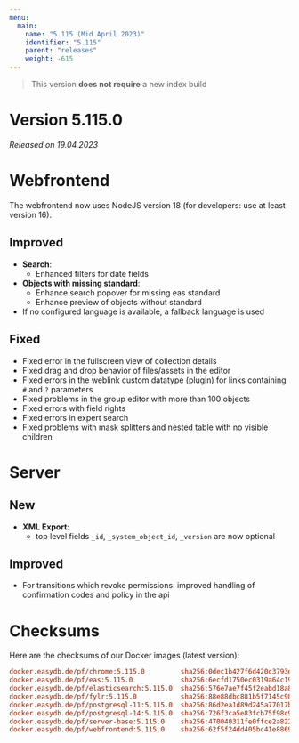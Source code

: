 ```yaml
---
menu:
  main:
    name: "5.115 (Mid April 2023)"
    identifier: "5.115"
    parent: "releases"
    weight: -615
---
```



> This version **does not require** a new index build


# Version 5.115.0

*Released on 19.04.2023*


# Webfrontend

The webfrontend now uses NodeJS version 18 (for developers: use at least version 16).

## Improved

* **Search**:
  * Enhanced filters for date fields
* **Objects with missing standard**:
  * Enhance search popover for missing eas standard
  * Enhance preview of objects without standard
* If no configured language is available, a fallback language is used

## Fixed

* Fixed error in the fullscreen view of collection details
* Fixed drag and drop behavior of files/assets in the editor
* Fixed errors in the weblink custom datatype (plugin) for links containing `#` and `?` parameters
* Fixed problems in the group editor with more than 100 objects
* Fixed errors with field rights
* Fixed errors in expert search
* Fixed problems with mask splitters and nested table with no visible children


# Server

## New

* **XML Export**:
  * top level fields `_id`, `_system_object_id`, `_version` are now optional

## Improved

* For transitions which revoke permissions: improved handling of confirmation codes and policy in the api


# Checksums

Here are the checksums of our Docker images (latest version):

```ini
docker.easydb.de/pf/chrome:5.115.0         sha256:0dec1b427f6d420c3793e8f0d6a2952d9e82f026f20d9cf7332aa40933363630
docker.easydb.de/pf/eas:5.115.0            sha256:6ecfd1750ec0319a64c197a4849329bdb3809a9a54d6ec287074fa4b9bd67d65
docker.easydb.de/pf/elasticsearch:5.115.0  sha256:576e7ae7f45f2eabd18a88a24cb5b49314c4289c4e23bacc53eb7f8f5058306c
docker.easydb.de/pf/fylr:5.115.0           sha256:88e88dbc881b5f7145c981b8daccb640feb6c2bada70597121306867048f72e0
docker.easydb.de/pf/postgresql-11:5.115.0  sha256:86d2ea1d89d245a77017bce8f3c454dc3cd36bb80a5e0f00e4231d3d8f61725c
docker.easydb.de/pf/postgresql-14:5.115.0  sha256:726f3ca5e83fcb75f98c97c90d1102d5b1795c3c60320427c03e217804f1af47
docker.easydb.de/pf/server-base:5.115.0    sha256:470040311fe0ffce2a82260884baf8cc2d9553578fb139eba4ec2ce8d3b2ca78
docker.easydb.de/pf/webfrontend:5.115.0    sha256:62f5f24dd405bc41e8869e4abcaa81fa46c691a1186fea05637447e9b25dbad5
```

